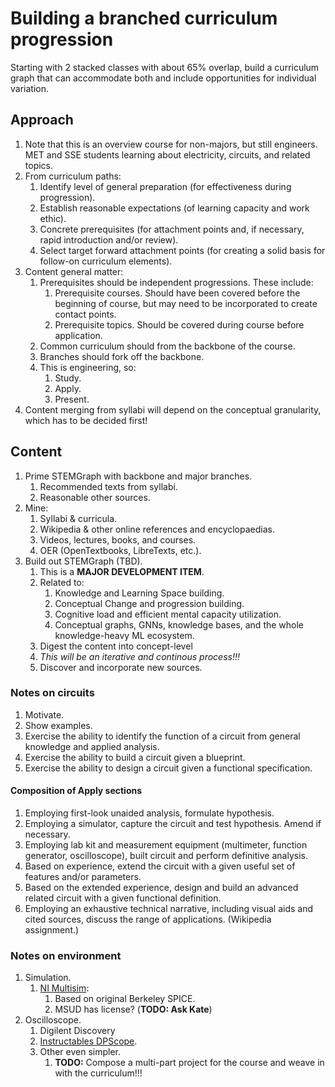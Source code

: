 # Building a branched curriculum progression

Starting with 2 stacked classes with about 65% overlap, build a curriculum graph that can accommodate both and include opportunities for individual variation.

## Approach

1. Note that this is an overview course for non-majors, but still engineers. MET and SSE students learning about electricity, circuits, and related topics.  
2. From curriculum paths:
   1. Identify level of general preparation (for effectiveness during progression). 
   2. Establish reasonable expectations (of learning capacity and work ethic).  
   3. Concrete prerequisites (for attachment points and, if necessary, rapid introduction and/or review).  
   4. Select target forward attachment points (for creating a solid basis for follow-on curriculum elements).  
3. Content general matter:
   1. Prerequisites should be independent progressions. These include:  
      1. Prerequisite courses. Should have been covered before the beginning of course, but may need to be incorporated to create contact points.    
      2. Prerequisite topics. Should be covered during course before application.  
   2. Common curriculum should from the backbone of the course.  
   3. Branches should fork off the backbone.  
   4. This is engineering, so:
      1. Study.  
      2. Apply.  
      3. Present.  
4. Content merging from syllabi will depend on the conceptual granularity, which has to be decided first!   

## Content 
     
1. Prime STEMGraph with backbone and major branches.  
   1. Recommended texts from syllabi.  
   2. Reasonable other sources.  
2. Mine:
   1. Syllabi & curricula.  
   2. Wikipedia & other online references and encyclopaedias.  
   3. Videos, lectures, books, and courses.  
   4. OER (OpenTextbooks, LibreTexts, etc.).  
3. Build out STEMGraph (TBD). 
   1. This is a **MAJOR DEVELOPMENT ITEM**.
   2. Related to:
      1. Knowledge and Learning Space building.  
      2. Conceptual Change and progression building.  
      3. Cognitive load and efficient mental capacity utilization.  
      4. Conceptual graphs, GNNs, knowledge bases, and the whole knowledge-heavy ML ecosystem.  
   3. Digest the content into concept-level 
   4. _This will be an iterative and continous process!!!_  
   5. Discover and incorporate new sources.  
      
### Notes on circuits

1. Motivate.  
2. Show examples.  
3. Exercise the ability to identify the function of a circuit from general knowledge and applied analysis.  
4. Exercise the ability to build a circuit given a blueprint.  
5. Exercise the ability to design a circuit given a functional specification.  

#### Composition of Apply sections

1. Employing first-look unaided analysis, formulate hypothesis.  
2. Employing a simulator, capture the circuit and test hypothesis. Amend if necessary.  
3. Employing lab kit and measurement equipment (multimeter, function generator, oscilloscope), built circuit and perform definitive analysis.  
4. Based on experience, extend the circuit with a given useful set of features and/or parameters.  
5. Based on the extended experience, design and build an advanced related circuit with a given functional definition.  
6. Employing an exhaustive technical narrative, including visual aids and cited sources, discuss the range of applications. (Wikipedia assignment.)  

### Notes on environment

1. Simulation.  
   1. [NI Multisim](https://www.google.com/search?q=multisim&oq=multisim&aqs=chrome..69i57j0l6j69i65.1688j0j7&sourceid=chrome&ie=UTF-8):
      1. Based on original Berkeley SPICE.  
      2. MSUD has license? (**TODO: Ask Kate**)  
2. Oscilloscope.  
   1. Digilent Discovery 
   2. [Instructables DPScope](https://www.instructables.com/DPScope-Build-Your-Own-USBPC-Based-Oscilloscope/).  
   3. Other even simpler.
      1. **TODO:** Compose a multi-part project for the course and weave in with the curriculum!!!  
